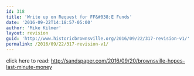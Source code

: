 ```yaml
---
id: 318
title: 'Write up on Request for FF&#038;E Funds'
date: '2016-09-22T14:18:57-05:00'
author: 'Mike Kilmer'
layout: revision
guid: 'http://www.historicbrownsville.org/2016/09/22/317-revision-v1/'
permalink: /2016/09/22/317-revision-v1/
---
```


click here to read: <a href="http://sandspaper.com/2016/09/20/brownsville-hopes-last-minute-money">http://sandspaper.com/2016/09/20/brownsville-hopes-last-minute-money</a>